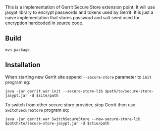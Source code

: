 This is a implementation of Gerrit Secure Store extension point. It will use jasypt library to encrypt passwords and tokens used by Gerrit. It is just a naive implementation that stores password and salt seed used for encryption hardcoded in source code.

## Build

```
mvn package
```

## Installation

When starting new Gerrit site append `--secure-store` parameter to `init` program eg:
```
java -jar gerrit.war init --secure-store-lib $path/to/secure-store-jasypt.jar -d $site/path
```


To switch from other secure store provider, stop Gerrit then use `SwitchSecureStore` program eq:
```
java -jar gerrit.war SwitchSecureStore --new-secure-store-lib $patch/to/secure-store-jasypt.jar -d $stie/path
```
